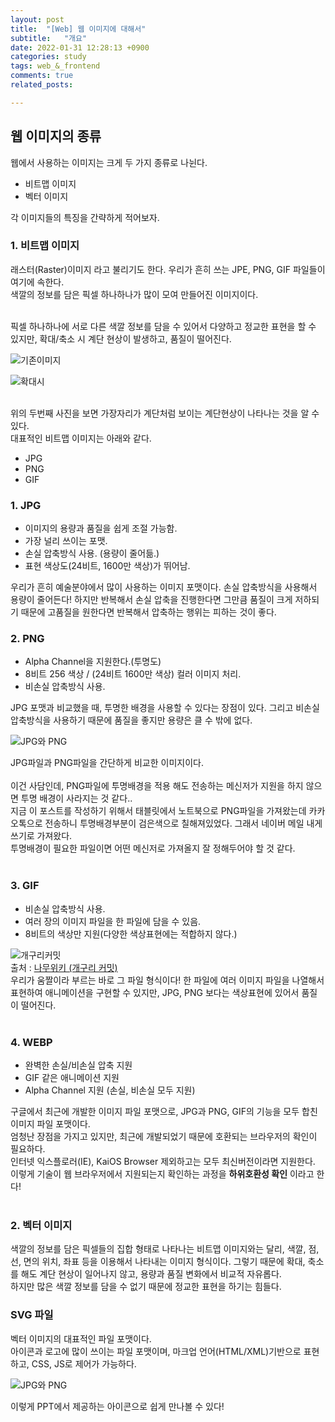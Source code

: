 ```yaml
---
layout: post
title:  "[Web] 웹 이미지에 대해서"
subtitle:   "개요"
date: 2022-01-31 12:28:13 +0900
categories: study
tags: web_&_frontend
comments: true
related_posts:

---
```



## 웹 이미지의 종류<br/>

웹에서 사용하는 이미지는 크게 두 가지 종류로 나뉜다.<br/>

- 비트맵 이미지
- 벡터 이미지

각 이미지들의 특징을 간략하게 적어보자.<br/>

### 1. 비트맵 이미지<br/>

래스터(Raster)이미지 라고 불리기도 한다. 우리가 흔히 쓰는 JPE, PNG, GIF 파일들이 여기에 속한다.<br/>
색깔의 정보를 담은 픽셀 하나하나가 많이 모여 만들어진 이미지이다.<br/>
<br/>

픽셀 하나하나에 서로 다른 색깔 정보를 담을 수 있어서 다양하고 정교한 표현을 할 수 있지만, 확대/축소 시 계단 현상이 발생하고, 품질이 떨어진다.<br/>

![기존이미지](https://github.com/wookikim95/wookikim95.github.io/blob/main/assets/img/study/web_and_frontend/2022-01-31_1.jpg?raw=true)

![확대시](https://github.com/wookikim95/wookikim95.github.io/blob/main/assets/img/study/web_and_frontend/2022-01-31_2.jpg?raw=true)

<br/>
위의 두번째 사진을 보면 가장자리가 계단처럼 보이는 계단현상이 나타나는 것을 알 수 있다.<br/>
대표적인 비트맵 이미지는 아래와 같다.<br/>

- JPG
- PNG
- GIF

### 1. JPG<br/>

- 이미지의 용량과 품질을 쉽게 조절 가능함.
- 가장 널리 쓰이는 포맷.
- 손실 압축방식 사용. (용량이 줄어듦.)
- 표현 색상도(24비트, 1600만 색상)가 뛰어남.

우리가 흔히 예술분야에서 많이 사용하는 이미지 포맷이다. 손실 압축방식을 사용해서 용량이 줄어든다! 하지만 반복해서 손실 압축을 진행한다면 그만큼 품질이 크게 저하되기 때문에 고품질을 원한다면 반복해서 압축하는 행위는 피하는 것이 좋다.<br/>

### 2. PNG<br/>

- Alpha Channel을 지원한다.(투명도)
- 8비트 256 색상 / (24비트 1600만 색상) 컬러 이미지 처리.
- 비손실 압축방식 사용.

JPG 포맷과 비교했을 때, 투명한 배경을 사용할 수 있다는 장점이 있다. 그리고 비손실 압축방식을 사용하기 때문에 품질을 좋지만 용량은 클 수 밖에 없다.<br/>

![JPG와 PNG](https://github.com/wookikim95/wookikim95.github.io/blob/main/assets/img/study/web_and_frontend/2022-01-31_3.jpg?raw=true)

JPG파일과 PNG파일을 간단하게 비교한 이미지이다.<br/>
<br/>
이건 사담인데, PNG파일에 투명배경을 적용 해도 전송하는 메신저가 지원을 하지 않으면 투명 배경이 사라지는 것 같다..<br/>
지금 이 포스트를 작성하기 위해서 태블릿에서 노트북으로 PNG파일을 가져왔는데 카카오톡으로 전송하니 투명배경부분이 검은색으로 칠해져있었다. 그래서 네이버 메일 내게쓰기로 가져왔다.<br/>
투명배경이 필요한 파일이면 어떤 메신저로 가져올지 잘 정해두어야 할 것 같다.<br/>
<br/>

### 3. GIF<br/>

- 비손실 압축방식 사용.
- 여러 장의 이미지 파일을 한 파일에 담을 수 있음.
- 8비트의 색상만 지원(다양한 색상표현에는 적합하지 않다.)

![개구리커밋](https://w.namu.la/s/af5f5f4b49704113d07d2f12d0b301757c0942a8223203cff4fe33a4a292b8fdd5e4ea9cab1059d98351354838f6e2e53e704f12a1d6ae105aa4730f149576fe350744a52eec2fa29d812aced4adaddced6b2cfbf405b775ff33719fc6dab9ef)<br/>
출처 : [나무위키 (개구리 커밋)](https://namu.wiki/w/%EA%B0%9C%EA%B5%AC%EB%A6%AC%20%EC%BB%A4%EB%B0%8B)
<br/>
우리가 움짤이라 부르는 바로 그 파일 형식이다! 한 파일에 여러 이미지 파일을 나열해서 표현하여 애니메이션을 구현할 수 있지만, JPG, PNG 보다는 색상표현에 있어서 품질이 떨어진다.<br/>
<br/>

### 4. WEBP<br/>

- 완벽한 손실/비손실 압축 지원
- GIF 같은 애니메이션 지원
- Alpha Channel 지원 (손실, 비손실 모두 지원)

구글에서 최근에 개발한 이미지 파일 포맷으로, JPG과 PNG, GIF의 기능을 모두 합친 이미지 파일 포맷이다. <br/>
엄청난 장점을 가지고 있지만, 최근에 개발되었기 때문에 호환되는 브라우저의 확인이 필요하다.<br/>
인터넷 익스플로러(IE), KaiOS Browser 제외하고는 모두 최신버전이라면 지원한다.<br/>
이렇게 기술이 웹 브라우저에서 지원되는지 확인하는 과정을 **하위호환성 확인** 이라고 한다!<br/>
<br/>

### 2. 벡터 이미지<br/>

색깔의 정보를 담은 픽셀들의 집합 형태로 나타나는 비트맵 이미지와는 달리, 색깔, 점, 선, 면의 위치, 좌표 등을 이용해서 나타내는 이미지 형식이다. 그렇기 때문에 확대, 축소를 해도 계단 현상이 일어나지 않고, 용량과 품질 변화에서 비교적 자유롭다.<br/>
하지만 많은 색깔 정보를 담을 수 없기 때문에 정교한 표현을 하기는 힘들다.<br/>

### SVG 파일<br/>

벡터 이미지의 대표적인 파일 포맷이다.<br/>
아이콘과 로고에 많이 쓰이는 파일 포맷이며, 마크업 언어(HTML/XML)기반으로 표현하고, CSS, JS로 제어가 가능하다.<br/>

![JPG와 PNG](https://github.com/wookikim95/wookikim95.github.io/blob/main/assets/img/study/web_and_frontend/2022-01-31_4.jpg?raw=true)

이렇게 PPT에서 제공하는 아이콘으로 쉽게 만나볼 수 있다!<br/>